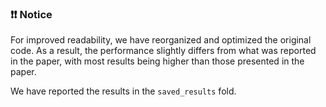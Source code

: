 ### ❗❗ Notice
For improved readability, we have reorganized and optimized the original code. As a result, the performance slightly differs from what was reported in the paper, with most results being higher than those presented in the paper.

We have reported the results in the ```saved_results``` fold.
